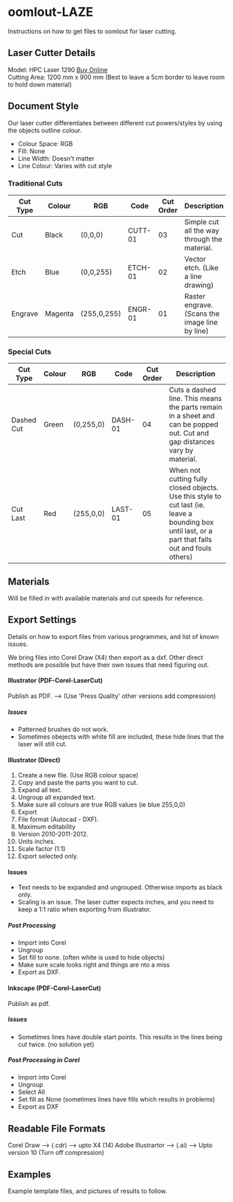 # oomlout-LAZE  
Instructions on how to get files to oomlout for laser cutting. 

## Laser Cutter Details  
Model: HPC Laser 1290 [Buy Online](http://hpclaser.co.uk/index.php?main_page=product_info&cPath=1&products_id=2)  
Cutting Area: 1200 mm x 900 mm (Best to leave a 5cm border to leave room to hold down material)  
	  
## Document Style  
Our laser cutter differentiates between different cut powers/styles by using the objects outline colour.   
	  
* Colour Space: RGB	 
* Fill: None  
* Line Width: Doesn't matter  
* Line Colour: Varies with cut style    
  
### Traditional Cuts
| Cut Type 	| Colour 	| RGB 			| Code		| Cut Order		| Description 				  
| ----		| ----		| ----			| ----		| ----			| ----  
| Cut		| Black		| (0,0,0)		| CUTT-01	| 03			| Simple cut all the way through the material.  
| Etch		| Blue		| (0,0,255)		| ETCH-01	| 02			| Vector etch. (Like a line drawing)  
| Engrave	| Magenta	| (255,0,255) 	| ENGR-01	| 01			| Raster engrave. (Scans the image line by line)  
  
### Special Cuts 
| Cut Type 		| Colour 	| RGB 			| Code		|	Cut Order	|	Description 				 
| ----			| ----		| ----			| ----		| ----			| ----  
| Dashed Cut	| Green		| (0,255,0)		| DASH-01	| 04			| Cuts a dashed line. This means the parts remain in a sheet and can be popped out. Cut and gap distances vary by material.  
| Cut Last		| Red		| (255,0,0)		| LAST-01	| 05			| When not cutting fully closed objects. Use this style to cut last (ie. leave a bounding box until last, or a part that falls out and fouls others)  

## Materials 
Will be filled in with available materials and cut speeds for reference.  
	
## Export Settings
Details on how to export files from various programmes, and list of known issues.   
	  
We bring files into Corel Draw (X4) then export as a dxf. Other direct methods are possible but have their own issues that need figuring out.  
  
#### Illustrator (PDF-Corel-LaserCut)
Publish as PDF. --> (Use 'Press Quality' other versions add compression)
##### Issues
* Patterned brushes do not work.
* Sometimes obejects with white fill are included, these hide lines that the laser will still cut.	

#### Illustrator (Direct)   
1. Create a new file. (Use RGB colour space)  
2. Copy and paste the parts you want to cut.  
3. Expand all text.  
4. Ungroup all expanded text.  
5. Make sure all colours are true RGB values (ie blue 255,0,0)  
6. Export  
  1. File format (Autocad - DXF).
  2. Maximum editability  
  3. Version 2010-2011-2012.  
  4. Units inches.  
  5. Scale factor (1:1)
  6. Export selected only.


####  Issues
* Text needs to be expanded and ungrouped. Otherwise imports as black only.
* Scaling is an issue. The laser cutter expects inches, and you need to keep a 1:1 ratio when exporting from illustrator.
	
##### Post Processing
* Import into Corel
* Ungroup
* Set fill to none. (often white is used to hide objects)
* Make sure scale looks right and things are nto a miss
* Export as DXF.
	
#### Inkscape (PDF-Corel-LaserCut)
Publish as pdf. 
##### Issues
* Sometimes lines have double start points. This results in the lines being cut twice. (no solution yet)
	
##### Post Processing in Corel
* Import into Corel
* Ungroup
* Select All
* Set fill as None (sometimes lines have fills which results in problems)
* Export as DXF

## Readable File Formats

Corel Draw --> (.cdr) --> upto X4 (14)
Adobe Illustrartor --> (.ai) --> Upto version 10 (Turn off compression)


## Examples
Example template files, and pictures of results to follow.
	